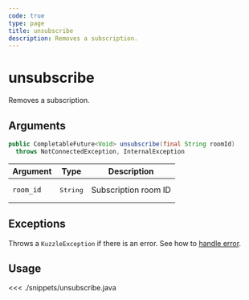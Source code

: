 ```yaml
---
code: true
type: page
title: unsubscribe
description: Removes a subscription.
---
```


# unsubscribe

Removes a subscription.

## Arguments

```java
public CompletableFuture<Void> unsubscribe(final String roomId) 
  throws NotConnectedException, InternalException
```

| Argument  | Type               | Description          |
|-----------|--------------------|----------------------|
| `room_id` | <pre>String</pre>  | Subscription room ID |

## Exceptions

Throws a `KuzzleException` if there is an error. See how to [handle error](/sdk/java/3/essentials/error-handling).

## Usage

<<< ./snippets/unsubscribe.java
